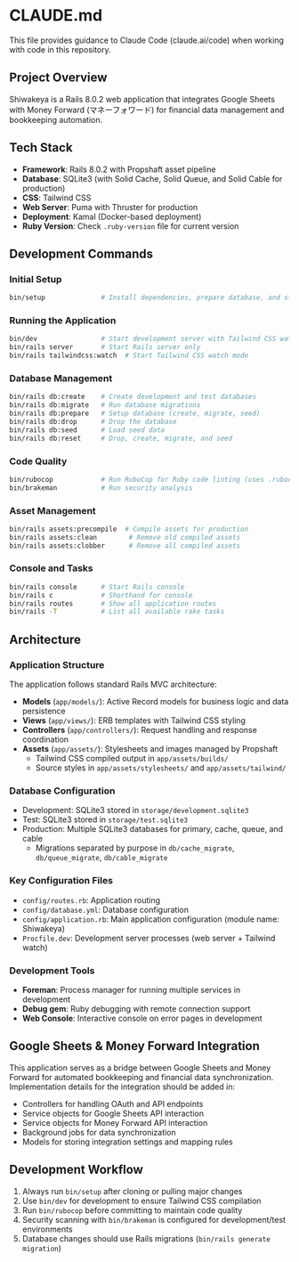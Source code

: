 # CLAUDE.md

This file provides guidance to Claude Code (claude.ai/code) when working with code in this repository.

## Project Overview

Shiwakeya is a Rails 8.0.2 web application that integrates Google Sheets with Money Forward (マネーフォワード) for financial data management and bookkeeping automation.

## Tech Stack

- **Framework**: Rails 8.0.2 with Propshaft asset pipeline
- **Database**: SQLite3 (with Solid Cache, Solid Queue, and Solid Cable for production)
- **CSS**: Tailwind CSS
- **Web Server**: Puma with Thruster for production
- **Deployment**: Kamal (Docker-based deployment)
- **Ruby Version**: Check `.ruby-version` file for current version

## Development Commands

### Initial Setup
```bash
bin/setup              # Install dependencies, prepare database, and start server
```

### Running the Application
```bash
bin/dev                # Start development server with Tailwind CSS watch mode (uses Procfile.dev)
bin/rails server       # Start Rails server only
bin/rails tailwindcss:watch  # Start Tailwind CSS watch mode
```

### Database Management
```bash
bin/rails db:create    # Create development and test databases
bin/rails db:migrate   # Run database migrations
bin/rails db:prepare   # Setup database (create, migrate, seed)
bin/rails db:drop      # Drop the database
bin/rails db:seed      # Load seed data
bin/rails db:reset     # Drop, create, migrate, and seed
```

### Code Quality
```bash
bin/rubocop            # Run RuboCop for Ruby code linting (uses .rubocop.yml with rails-omakase)
bin/brakeman           # Run security analysis
```

### Asset Management
```bash
bin/rails assets:precompile  # Compile assets for production
bin/rails assets:clean        # Remove old compiled assets
bin/rails assets:clobber      # Remove all compiled assets
```

### Console and Tasks
```bash
bin/rails console      # Start Rails console
bin/rails c            # Shorthand for console
bin/rails routes       # Show all application routes
bin/rails -T           # List all available rake tasks
```

## Architecture

### Application Structure
The application follows standard Rails MVC architecture:

- **Models** (`app/models/`): Active Record models for business logic and data persistence
- **Views** (`app/views/`): ERB templates with Tailwind CSS styling
- **Controllers** (`app/controllers/`): Request handling and response coordination
- **Assets** (`app/assets/`): Stylesheets and images managed by Propshaft
  - Tailwind CSS compiled output in `app/assets/builds/`
  - Source styles in `app/assets/stylesheets/` and `app/assets/tailwind/`

### Database Configuration
- Development: SQLite3 stored in `storage/development.sqlite3`
- Test: SQLite3 stored in `storage/test.sqlite3`
- Production: Multiple SQLite3 databases for primary, cache, queue, and cable
  - Migrations separated by purpose in `db/cache_migrate`, `db/queue_migrate`, `db/cable_migrate`

### Key Configuration Files
- `config/routes.rb`: Application routing
- `config/database.yml`: Database configuration
- `config/application.rb`: Main application configuration (module name: Shiwakeya)
- `Procfile.dev`: Development server processes (web server + Tailwind watch)

### Development Tools
- **Foreman**: Process manager for running multiple services in development
- **Debug gem**: Ruby debugging with remote connection support
- **Web Console**: Interactive console on error pages in development

## Google Sheets & Money Forward Integration

This application serves as a bridge between Google Sheets and Money Forward for automated bookkeeping and financial data synchronization. Implementation details for the integration should be added in:

- Controllers for handling OAuth and API endpoints
- Service objects for Google Sheets API interaction
- Service objects for Money Forward API interaction
- Background jobs for data synchronization
- Models for storing integration settings and mapping rules

## Development Workflow

1. Always run `bin/setup` after cloning or pulling major changes
2. Use `bin/dev` for development to ensure Tailwind CSS compilation
3. Run `bin/rubocop` before committing to maintain code quality
4. Security scanning with `bin/brakeman` is configured for development/test environments
5. Database changes should use Rails migrations (`bin/rails generate migration`)